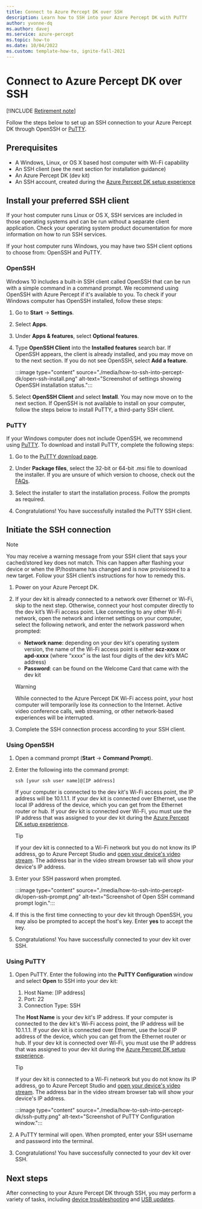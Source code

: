 ```yaml
---
title: Connect to Azure Percept DK over SSH
description: Learn how to SSH into your Azure Percept DK with PuTTY
author: yvonne-dq
ms.author: davej
ms.service: azure-percept
ms.topic: how-to
ms.date: 10/04/2022
ms.custom: template-how-to, ignite-fall-2021
---
```


# Connect to Azure Percept DK over SSH

[!INCLUDE [Retirement note](./includes/retire.md)]


Follow the steps below to set up an SSH connection to your Azure Percept DK through OpenSSH or [PuTTY](https://www.chiark.greenend.org.uk/~sgtatham/putty/latest.html).

## Prerequisites

- A Windows, Linux, or OS X based host computer with Wi-Fi capability
- An SSH client (see the next section for installation guidance)
- An Azure Percept DK (dev kit)
- An SSH account, created during the [Azure Percept DK setup experience](./quickstart-percept-dk-set-up.md)

## Install your preferred SSH client

If your host computer runs Linux or OS X, SSH services are included in those operating systems and can be run without a separate client application. Check your operating system product documentation for more information on how to run SSH services.

If your host computer runs Windows, you may have two SSH client options to choose from: OpenSSH and PuTTY.

### OpenSSH

Windows 10 includes a built-in SSH client called OpenSSH that can be run with a simple command in a command prompt. We recommend using OpenSSH with Azure Percept if it's available to you. To check if your Windows computer has OpenSSH installed, follow these steps:

1. Go to **Start** -> **Settings**.

1. Select **Apps**.

1. Under **Apps & features**, select **Optional features**.

1. Type **OpenSSH Client** into the **Installed features** search bar. If OpenSSH appears, the client is already installed, and you may move on to the next section. If you do not see OpenSSH, select **Add a feature**.

    :::image type="content" source="./media/how-to-ssh-into-percept-dk/open-ssh-install.png" alt-text="Screenshot of settings showing OpenSSH installation status.":::

1. Select **OpenSSH Client** and select **Install**. You may now move on to the next section. If OpenSSH is not available to install on your computer, follow the steps below to install PuTTY, a third-party SSH client.

### PuTTY

If your Windows computer does not include OpenSSH, we recommend using [PuTTY](https://www.chiark.greenend.org.uk/~sgtatham/putty/latest.html). To download and install PuTTY, complete the following steps:

1. Go to the [PuTTY download page](https://www.chiark.greenend.org.uk/~sgtatham/putty/latest.html).

1. Under **Package files**, select the 32-bit or 64-bit .msi file to download the installer. If you are unsure of which version to choose, check out the [FAQs](https://www.chiark.greenend.org.uk/~sgtatham/putty/faq.html#faq-32bit-64bit).

1. Select the installer to start the installation process. Follow the prompts as required.

1. Congratulations! You have successfully installed the PuTTY SSH client.

## Initiate the SSH connection
   >[!NOTE]
   > You may receive a warning message from your SSH client that says your cached/stored key does not match. This can happen after flashing your device or when the IP/hostname has changed and is now provisioned to a new target.  Follow your SSH client’s instructions for how to remedy this.
1. Power on your Azure Percept DK.

1. If your dev kit is already connected to a network over Ethernet or Wi-Fi, skip to the next step. Otherwise, connect your host computer directly to the dev kit’s Wi-Fi access point. Like connecting to any other Wi-Fi network, open the network and internet settings on your computer, select the following network, and enter the network password when prompted:

    - **Network name**: depending on your dev kit's operating system version, the name of the Wi-Fi access point is either **scz-xxxx** or **apd-xxxx** (where “xxxx” is the last four digits of the dev kit’s MAC address)
    - **Password**: can be found on the Welcome Card that came with the dev kit

    > [!WARNING]
    > While connected to the Azure Percept DK Wi-Fi access point, your host computer will temporarily lose its connection to the Internet. Active video conference calls, web streaming, or other network-based experiences will be interrupted.

1. Complete the SSH connection process according to your SSH client.

### Using OpenSSH

1. Open a command prompt (**Start** -> **Command Prompt**).

1. Enter the following into the command prompt:

    ```console
    ssh [your ssh user name]@[IP address]
    ```

    If your computer is connected to the dev kit's Wi-Fi access point, the IP address will be 10.1.1.1. If your dev kit is connected over Ethernet, use the local IP address of the device, which you can get from the Ethernet router or hub. If your dev kit is connected over Wi-Fi, you must use the IP address that was assigned to your dev kit during the [Azure Percept DK setup experience](./quickstart-percept-dk-set-up.md).

    > [!TIP]
    > If your dev kit is connected to a Wi-Fi network but you do not know its IP address, go to Azure Percept Studio and [open your device's video stream](./how-to-view-video-stream.md). The address bar in the video stream browser tab will show your device's IP address.

1. Enter your SSH password when prompted.

    :::image type="content" source="./media/how-to-ssh-into-percept-dk/open-ssh-prompt.png" alt-text="Screenshot of Open SSH command prompt login.":::

1. If this is the first time connecting to your dev kit through OpenSSH, you may also be prompted to accept the host's key. Enter **yes** to accept the key.

1. Congratulations! You have successfully connected to your dev kit over SSH.

### Using PuTTY

1. Open PuTTY. Enter the following into the **PuTTY Configuration** window and select **Open** to SSH into your dev kit:

    1. Host Name: [IP address]
    1. Port: 22
    1. Connection Type: SSH

    The **Host Name** is your dev kit's IP address. If your computer is connected to the dev kit's Wi-Fi access point, the IP address will be 10.1.1.1. If your dev kit is connected over Ethernet, use the local IP address of the device, which you can get from the Ethernet router or hub. If your dev kit is connected over Wi-Fi, you must use the IP address that was assigned to your dev kit during the [Azure Percept DK setup experience](./quickstart-percept-dk-set-up.md).

    > [!TIP]
    > If your dev kit is connected to a Wi-Fi network but you do not know its IP address, go to Azure Percept Studio and [open your device's video stream](./how-to-view-video-stream.md). The address bar in the video stream browser tab will show your device's IP address.

    :::image type="content" source="./media/how-to-ssh-into-percept-dk/ssh-putty.png" alt-text="Screenshot of PuTTY Configuration window.":::

1. A PuTTY terminal will open. When prompted, enter your SSH username and password into the terminal.

1. Congratulations! You have successfully connected to your dev kit over SSH.

## Next steps

After connecting to your Azure Percept DK through SSH, you may perform a variety of tasks, including [device troubleshooting](./troubleshoot-dev-kit.md) and [USB updates](./how-to-update-via-usb.md).
